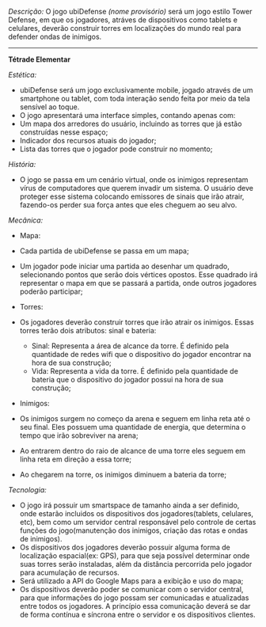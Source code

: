 *Descrição:* O jogo ubiDefense *(nome provisório)* será um jogo estilo Tower Defense, em que os jogadores, atráves de dispositivos como tablets e celulares, deverão construir torres em localizações do mundo real para defender ondas de inimigos.

___________________________________________
**Tétrade Elementar**<br>

*Estética:*
- ubiDefense será um jogo exclusivamente mobile, jogado através de um smartphone ou tablet, com toda interação sendo feita por meio da tela sensível ao toque.
- O jogo apresentará uma interface simples, contando apenas com:
 - Um mapa dos arredores do usuário, incluindo as torres que já estão construídas nesse espaço;
 - Indicador dos recursos atuais do jogador;
 - Lista das torres que o jogador pode construir no momento;

*História:*
- O jogo se passa em um cenário virtual, onde os inimigos representam vírus de computadores que querem invadir um sistema. O usuário deve proteger esse sistema colocando emissores de sinais que irão atrair, fazendo-os perder sua força antes que eles cheguem ao seu alvo.

*Mecânica:*

- Mapa:
 - Cada partida de ubiDefense se passa em um mapa; 
 - Um jogador pode iniciar uma partida ao desenhar um quadrado, selecionando pontos que serão dois vértices opostos. Esse quadrado irá representar o mapa em que se passará a partida, onde outros jogadores poderão participar;


- Torres:
 - Os jogadores deverão construir torres que irão atrair os inimigos. Essas torres terão dois atributos: sinal e bateria:
    - Sinal: Representa a área de alcance da torre. É definido pela quantidade de redes wifi que o dispositivo do jogador encontrar na hora de sua construção;
    - Vida: Representa a vida da torre. É definido pela quantidade de bateria que o dispositivo do jogador possui na hora de sua construção;

 
- Inimigos: 
 - Os inimigos surgem no começo da arena e seguem em linha reta até o seu final. Eles possuem uma quantidade de energia, que determina o tempo que irão sobreviver na arena;
 - Ao entrarem dentro do raio de alcance de uma torre eles seguem em linha reta em direção a essa torre;
 - Ao chegarem na torre, os inimigos diminuem a bateria da torre;


*Tecnologia:*
- O jogo irá possuir um smartspace de tamanho ainda a ser definido, onde estarão incluidos os dispositivos dos jogadores(tablets, celulares, etc), bem como um servidor central responsável pelo controle de certas funções do jogo(manutenção dos inimigos, criação das rotas e ondas de inimigos). 
- Os dispositivos dos jogadores deverão possuir alguma forma de localização espacial(ex: GPS), para que seja possível determinar onde suas torres serão instaladas, além da distância percorrida pelo jogador para acumulação de recursos.
- Será utilizado a API do Google Maps para a exibição e uso do mapa;
- Os dispositivos deverão poder se comunicar com o servidor central, para que informações do jogo possam ser comunicadas e atualizadas entre todos os jogadores. A princípio essa comunicação deverá se dar de forma contínua e síncrona entre o servidor e os dispositivos clientes.
